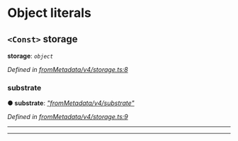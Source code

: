 

# Object literals

<a id="storage"></a>

## `<Const>` storage

**storage**: *`object`*

*Defined in [fromMetadata/v4/storage.ts:8](https://github.com/polkadot-js/api/blob/7fb1944/packages/type-storage/src/fromMetadata/v4/storage.ts#L8)*

<a id="storage.substrate"></a>

###  substrate

**● substrate**: *[&quot;fromMetadata/v4/substrate&quot;](_frommetadata_v4_substrate_.md)*

*Defined in [fromMetadata/v4/storage.ts:9](https://github.com/polkadot-js/api/blob/7fb1944/packages/type-storage/src/fromMetadata/v4/storage.ts#L9)*

___

___

